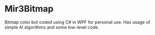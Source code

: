 # Mir3Bitmap
Bitmap color bot coded using C# in WPF for personal use. Has usage of simple AI algorithms and some low-level code.
